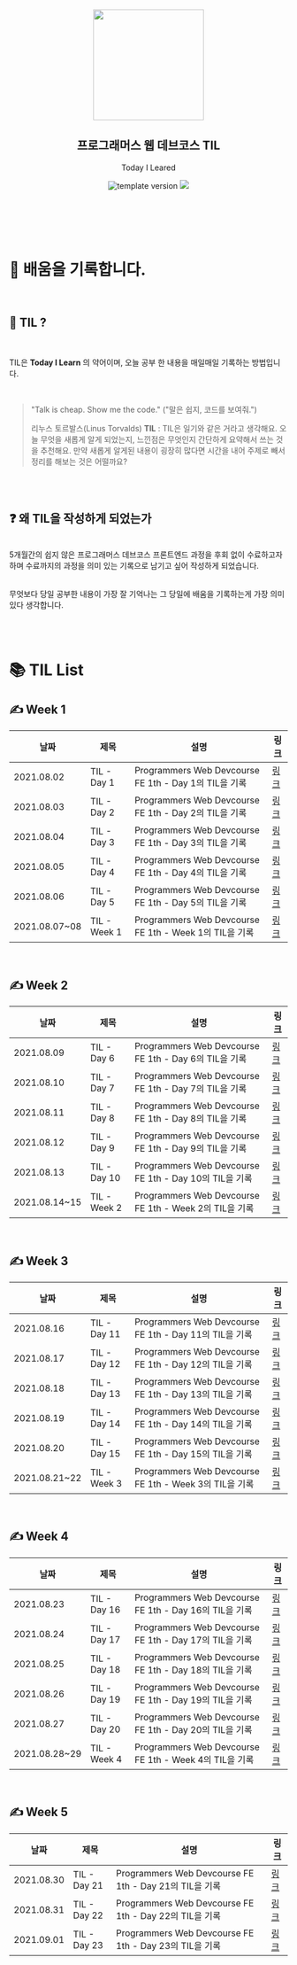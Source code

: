<br/>
<p align="middle" >
  <img width="200px;" src="./src/images/prgms-logo.png"/>
</p>
<h2 align="middle">프로그래머스 웹 데브코스 TIL</h2>
<p align="middle">Today I Leared</p>
<p align="middle">
  <img src="https://img.shields.io/badge/version-1.0.0-blue?style=flat-square" alt="template version"/>
  <img src="https://img.shields.io/badge/language-md-md.svg?style=flat-square"/>
</p>

<br/>
<br/>
<br/>
<br/>

# 📌 배움을 기록합니다.

<br>

## 📄 TIL ?

<br>

TIL은 <b>Today I Learn</b> 의 약어이며, 오늘 공부 한 내용을 매일매일 기록하는 방법입니다.

<br>

> "Talk is cheap. Show me the code."
> ("말은 쉽지, 코드를 보여줘.")
>
> 리누스 토르발스(Linus Torvalds)
> **TIL** : TIL은 일기와 같은 거라고 생각해요. 오늘 무엇을 새롭게 알게 되었는지, 느낀점은 무엇인지 간단하게 요약해서 쓰는 것을 추천해요. 만약 새롭게 알게된 내용이 굉장히 많다면 시간을 내어 주제로 빼서 정리를 해보는 것은 어떨까요?

<br><br>

## ❓ 왜 TIL을 작성하게 되었는가

<br>
5개월간의 쉽지 않은 프로그래머스 데브코스 프론트엔드 과정을 후회 없이 수료하고자 하며 수료까지의 과정을 의미 있는 기록으로 남기고 싶어  작성하게 되었습니다.
<br><br>

무엇보다 당일 공부한 내용이 가장 잘 기억나는 그 당일에 배움을 기록하는게 가장 의미 있다 생각합니다.

<br><br>

# 📚 TIL List

## ✍ Week 1

| 날짜          | 제목         | 설명                                                   | 링크                                             |
| ------------- | ------------ | ------------------------------------------------------ | ------------------------------------------------ |
| 2021.08.02    | TIL - Day 1  | Programmers Web Devcourse FE 1th - Day 1의 TIL을 기록  | [링크](https://velog.io/@codenmh0822/TIL-Day-1)  |
| 2021.08.03    | TIL - Day 2  | Programmers Web Devcourse FE 1th - Day 2의 TIL을 기록  | [링크](https://velog.io/@codenmh0822/TIL-Day-2)  |
| 2021.08.04    | TIL - Day 3  | Programmers Web Devcourse FE 1th - Day 3의 TIL을 기록  | [링크](https://velog.io/@codenmh0822/TIL-Day-3)  |
| 2021.08.05    | TIL - Day 4  | Programmers Web Devcourse FE 1th - Day 4의 TIL을 기록  | [링크](https://velog.io/@codenmh0822/TIL-Day-4)  |
| 2021.08.06    | TIL - Day 5  | Programmers Web Devcourse FE 1th - Day 5의 TIL을 기록  | [링크](https://velog.io/@codenmh0822/TIL-Day-5)  |
| 2021.08.07~08 | TIL - Week 1 | Programmers Web Devcourse FE 1th - Week 1의 TIL을 기록 | [링크](https://velog.io/@codenmh0822/TIL-Week-1) |

<br>

## ✍ Week 2

| 날짜          | 제목         | 설명                                                   | 링크                                             |
| ------------- | ------------ | ------------------------------------------------------ | ------------------------------------------------ |
| 2021.08.09    | TIL - Day 6  | Programmers Web Devcourse FE 1th - Day 6의 TIL을 기록  | [링크](https://velog.io/@codenmh0822/TIL-Day-6)  |
| 2021.08.10    | TIL - Day 7  | Programmers Web Devcourse FE 1th - Day 7의 TIL을 기록  | [링크](https://velog.io/@codenmh0822/TIL-Day-7)  |
| 2021.08.11    | TIL - Day 8  | Programmers Web Devcourse FE 1th - Day 8의 TIL을 기록  | [링크](https://velog.io/@codenmh0822/TIL-Day-8)  |
| 2021.08.12    | TIL - Day 9  | Programmers Web Devcourse FE 1th - Day 9의 TIL을 기록  | [링크](https://velog.io/@codenmh0822/TIL-Day-9)  |
| 2021.08.13    | TIL - Day 10 | Programmers Web Devcourse FE 1th - Day 10의 TIL을 기록 | [링크](https://velog.io/@codenmh0822/TIL-Day-10) |
| 2021.08.14~15 | TIL - Week 2 | Programmers Web Devcourse FE 1th - Week 2의 TIL을 기록 | [링크](https://velog.io/@codenmh0822/TIL-Week-2) |

<br>

## ✍ Week 3

| 날짜          | 제목         | 설명                                                   | 링크                                             |
| ------------- | ------------ | ------------------------------------------------------ | ------------------------------------------------ |
| 2021.08.16    | TIL - Day 11 | Programmers Web Devcourse FE 1th - Day 11의 TIL을 기록 | [링크](https://velog.io/@codenmh0822/TIL-Day-11) |
| 2021.08.17    | TIL - Day 12 | Programmers Web Devcourse FE 1th - Day 12의 TIL을 기록 | [링크](https://velog.io/@codenmh0822/TIL-Day-12) |
| 2021.08.18    | TIL - Day 13 | Programmers Web Devcourse FE 1th - Day 13의 TIL을 기록 | [링크](https://velog.io/@codenmh0822/TIL-Day-13) |
| 2021.08.19    | TIL - Day 14 | Programmers Web Devcourse FE 1th - Day 14의 TIL을 기록 | [링크](https://velog.io/@codenmh0822/TIL-Day-14) |
| 2021.08.20    | TIL - Day 15 | Programmers Web Devcourse FE 1th - Day 15의 TIL을 기록 | [링크](https://velog.io/@codenmh0822/TIL-Day-15) |
| 2021.08.21~22 | TIL - Week 3 | Programmers Web Devcourse FE 1th - Week 3의 TIL을 기록 | [링크](https://velog.io/@codenmh0822/TIL-Week-3) |

<br>

## ✍ Week 4

| 날짜          | 제목         | 설명                                                   | 링크                                             |
| ------------- | ------------ | ------------------------------------------------------ | ------------------------------------------------ |
| 2021.08.23    | TIL - Day 16 | Programmers Web Devcourse FE 1th - Day 16의 TIL을 기록 | [링크](https://velog.io/@codenmh0822/TIL-Day-16) |
| 2021.08.24    | TIL - Day 17 | Programmers Web Devcourse FE 1th - Day 17의 TIL을 기록 | [링크](https://velog.io/@codenmh0822/TIL-Day-17) |
| 2021.08.25    | TIL - Day 18 | Programmers Web Devcourse FE 1th - Day 18의 TIL을 기록 | [링크](https://velog.io/@codenmh0822/TIL-Day-18) |
| 2021.08.26    | TIL - Day 19 | Programmers Web Devcourse FE 1th - Day 19의 TIL을 기록 | [링크](https://velog.io/@codenmh0822/TIL-Day-19) |
| 2021.08.27    | TIL - Day 20 | Programmers Web Devcourse FE 1th - Day 20의 TIL을 기록 | [링크](https://velog.io/@codenmh0822/TIL-Day-20) |
| 2021.08.28~29 | TIL - Week 4 | Programmers Web Devcourse FE 1th - Week 4의 TIL을 기록 | [링크](https://velog.io/@codenmh0822/TIL-Week-4) |

<br>

## ✍ Week 5

| 날짜       | 제목         | 설명                                                   | 링크                                             |
| ---------- | ------------ | ------------------------------------------------------ | ------------------------------------------------ |
| 2021.08.30 | TIL - Day 21 | Programmers Web Devcourse FE 1th - Day 21의 TIL을 기록 | [링크](https://velog.io/@codenmh0822/TIL-Day-21) |
| 2021.08.31 | TIL - Day 22 | Programmers Web Devcourse FE 1th - Day 22의 TIL을 기록 | [링크](https://velog.io/@codenmh0822/TIL-Day-22) |
| 2021.09.01 | TIL - Day 23 | Programmers Web Devcourse FE 1th - Day 23의 TIL을 기록 | [링크](https://velog.io/@codenmh0822/TIL-Day-23) |
